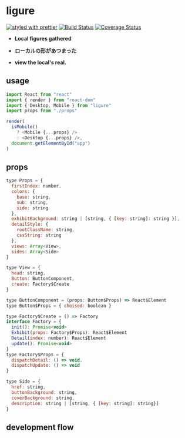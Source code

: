 # ligure

[![styled with prettier](https://img.shields.io/badge/styled_with-prettier-ff69b4.svg?style=flat-square)](https://github.com/prettier/prettier)
[![Build Status]()]()
[![Coverage Status]()]()

- **Local figures gathered**

- **ローカルの形があつまった**

- **view the local's real.**

## usage
```js
import React from "react"
import { render } from "react-dom"
import { Desktop, Mobile } from "ligure"
import props from "./props"

render(
  isMobile()
    ? <Mobile {...props} />
    : <Desktop {...props} />,
  document.getElementById("app")
)
```

## props
```js
type Props = {
  firstIndex: number,
  colors: {
    base: string,
    sub: string,
    side: string
  },
  exhibitBackground: string | [string, { [key: string]: string }],
  detailStyle: {
    rootClassName: string,
    cssString: string
  },
  views: Array<View>,
  sides: Array<Side>
}

type View = {
  head: string,
  Button: ButtonComponent,
  create: Factory$Create
}

type ButtonComponent = (props: Button$Props) => React$Element
type Button$Props = { choised: boolean }

type Factory$Create = () => Factory
interface Factory = {
  init(): Promise<void>
  Exhibit(props: Factory$Props): React$Element
  Detail(index: number): React$Element
  update(): Promise<void>
}
type Factory$Props = {
  dispatchDetail: () => void,
  dispatchUpdate: () => void
}

type Side = {
  href: string,
  buttonBackground: string,
  coverBackground: string,
  description: string | [string, { [key: string]: string}]
}
```


## development flow

<!-- ## Installation
```shell
```
## Usage
```js
```
## API
## License
MIT (http://opensource.org/licenses/MIT) -->
